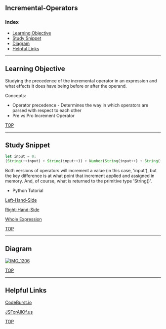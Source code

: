 ## Incremental-Operators


### Index
* [Learning Objective](#learning-objective)
* [Study Snippet](#study-snippet)
* [Diagram](#diagram)
* [Helpful Links](#helpful-links)

___

## Learning Objective

Studying the precedence of the incremental operator in an expression and what effects it does have being before or after the operand. 

Concepts:
 * Operator precedence - Determines the way in which operators are parsed with respect to each other
 * Pre vs Pro Increment Operator

[TOP](#index)

___
 
## Study Snippet

```js
let input = 0;
(String(++input) + String(input++)) + Number(String(input++) + String(++input))
```

 Both versions of operators will increment a value (in this case, 'input'), but the key difference is at what point that increment applied and assigned in memory. And, of course, what is returned to the primitive type 'String()'.
 
 * Python Tutorial 
 
 [Left-Hand-Side](https://goo.gl/qH2MsR)
 
 [Right-Hand-Side](https://goo.gl/Puq2gN)
 
 [Whole Expression](https://goo.gl/Jdkc4h)
 
 
[TOP](#index)

___ 

## Diagram

<a href="https://ibb.co/gPGDRK"><img src="https://preview.ibb.co/fsgf6K/IMG_1206.jpg" alt="IMG_1206" border="0"></a>

[TOP](#index)

___

## Helpful Links

[CodeBurst.io](https://codeburst.io/javascript-increment-and-decrement-8c223858d5ed)

[JSForAllOf.us](http://jsforallof.us/2014/07/10/pre-increment-vs-post-increment/)

[TOP](#index)

